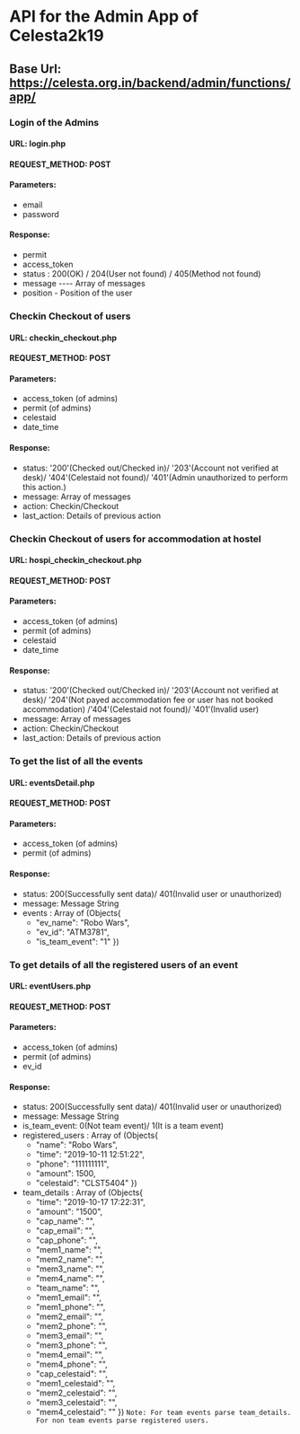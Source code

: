 # API for the Admin App of Celesta2k19
## Base Url: https://celesta.org.in/backend/admin/functions/app/


### Login of the Admins
#### URL: login.php
#### REQUEST_METHOD: POST
#### Parameters:
* email
* password
#### Response:
* permit
* access_token
* status : 200(OK) / 204(User not found) / 405(Method not found)
* message ---- Array of messages
* position - Position of the user

### Checkin Checkout of users
#### URL: checkin_checkout.php
#### REQUEST_METHOD: POST
#### Parameters:
* access_token (of admins)
* permit (of admins)
* celestaid
* date_time
#### Response:
* status: '200'(Checked out/Checked in)/ '203'(Account not verified at desk)/ '404'(Celestaid not found)/ '401'(Admin unauthorized to perform this action.)
* message: Array of messages
* action: Checkin/Checkout
* last_action: Details of previous action

### Checkin Checkout of users for accommodation at hostel
#### URL: hospi_checkin_checkout.php
#### REQUEST_METHOD: POST
#### Parameters:
* access_token (of admins)
* permit (of admins)
* celestaid
* date_time
#### Response:
* status: '200'(Checked out/Checked in)/ '203'(Account not verified at desk)/ '204'(Not payed accommodation fee or user has not booked accommodation) /'404'(Celestaid not found)/ '401'(Invalid user)
* message: Array of messages
* action: Checkin/Checkout
* last_action: Details of previous action


### To get the list of all the events
#### URL: eventsDetail.php
#### REQUEST_METHOD: POST
#### Parameters:
* access_token (of admins)
* permit (of admins)

#### Response:
* status: 200(Successfully sent data)/ 401(Invalid user or unauthorized)
* message: Message String
* events : Array of (Objects{
    - "ev_name": "Robo Wars",
    - "ev_id": "ATM3781",
    - "is_team_event": "1"
})

### To get details of all the registered users of an event
#### URL: eventUsers.php
#### REQUEST_METHOD: POST
#### Parameters:
* access_token (of admins)
* permit (of admins)
* ev_id

#### Response:
* status: 200(Successfully sent data)/ 401(Invalid user or unauthorized)
* message: Message String
* is_team_event: 0(Not team event)/ 1(It is a team event)
* registered_users : Array of (Objects{
    - "name": "Robo Wars",
    - "time": "2019-10-11 12:51:22",
    - "phone": "111111111",
    - "amount": 1500,
    - "celestaid": "CLST5404"
})
* team_details : Array of (Objects{
    - "time": "2019-10-17 17:22:31",
    - "amount": "1500",
    - "cap_name": "",
    - "cap_email": "",
    - "cap_phone": "",
    - "mem1_name": "",
    - "mem2_name": "",
    - "mem3_name": "",
    - "mem4_name": "",
    - "team_name": "",
    - "mem1_email": "",
    - "mem1_phone": "",
    - "mem2_email": "",
    - "mem2_phone": "",
    - "mem3_email": "",
    - "mem3_phone": "",
    - "mem4_email": "",
    - "mem4_phone": "",
    - "cap_celestaid": "",
    - "mem1_celestaid": "",
    - "mem2_celestaid": "",
    - "mem3_celestaid": "",
    - "mem4_celestaid": ""
})
```Note: For team events parse team_details. For non team events parse registered users.```